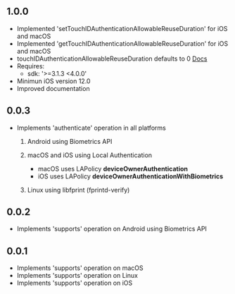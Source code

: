 ## 1.0.0

- Implemented 'setTouchIDAuthenticationAllowableReuseDuration' for iOS and macOS
- Implemented 'getTouchIDAuthenticationAllowableReuseDuration' for iOS and macOS
- touchIDAuthenticationAllowableReuseDuration defaults to 0 [Docs](https://developer.apple.com/documentation/localauthentication/lacontext/1622329-touchidauthenticationallowablere/)
- Requires:
  - sdk: '>=3.1.3 <4.0.0'
- Minimun iOS version 12.0
- Improved documentation

## 0.0.3

- Implements 'authenticate' operation in all platforms

  1. Android using Biometrics API
  2. macOS and iOS using Local Authentication

     - macOS uses LAPolicy **deviceOwnerAuthentication**
     - iOS uses LAPolicy **deviceOwnerAuthenticationWithBiometrics**

  3. Linux using libfprint (fprintd-verify)

## 0.0.2

- Implements 'supports' operation on Android using Biometrics API

## 0.0.1

- Implements 'supports' operation on macOS
- Implements 'supports' operation on Linux
- Implements 'supports' operation on iOS
